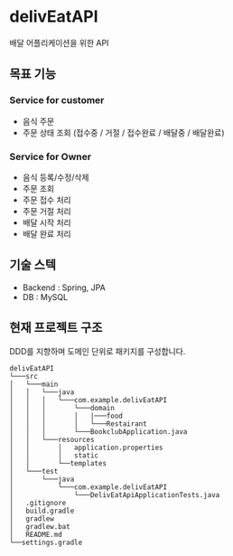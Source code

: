 ﻿# delivEatAPI
 배달 어플리케이션을 위한 API

 ## 목표 기능
### Service for customer
* 음식 주문
* 주문 상태 조회 (접수중 / 거절 / 접수완료 / 배달중 / 배달완료)

### Service for Owner
* 음식 등록/수정/삭제
* 주문 조회
* 주문 접수 처리
* 주문 거절 처리
* 배달 시작 처리
* 배달 완료 처리

## 기술 스텍
* Backend : Spring, JPA
* DB : MySQL
 
## 현재 프로젝트 구조
DDD를 지향하며 도메인 단위로 패키지를 구성합니다.
```
delivEatAPI
└───src
│   └───main
│   │   └───java
│   │   │   └───com.example.delivEatAPI
│   │   │       └───domain
│   │   │       │   |───food
│   │   │       │   └───Restairant
│   │   │       └───BookclubApplication.java
│   │   └───resources
│   │       │   application.properties
│   │       │   static
│   │       └──templates
│   └───test
│       └───java
│           └───com.example.delivEatAPI
│               └───DelivEatApiApplicationTests.java
│   .gitignore
│   build.gradle
│   gradlew
│   gradlew.bat
│   README.md
└──settings.gradle
```
